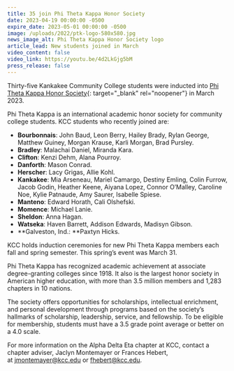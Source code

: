 ```yaml
---
title: 35 join Phi Theta Kappa Honor Society
date: 2023-04-19 00:00:00 -0500
expire_date: 2023-05-01 00:00:00 -0500
image: /uploads/2022/ptk-logo-580x580.jpg
news_image_alt: Phi Theta Kappa Honor Society logo
article_lead: New students joined in March
video_content: false
video_link: https://youtu.be/4d2LkGjg5bM
press_release: false
---
```

Thirty-five Kankakee Community College students were inducted into&nbsp;[Phi Theta Kappa Honor Society](https://www.kcc.edu/student-resources/clubs/#phi-theta-kappa){: target="_blank" rel="noopener"}&nbsp;in March 2023.

Phi Theta Kappa is an international academic honor society for community college students. KCC students who recently joined are:

* **Bourbonnais**\: John Baud, Leon Berry, Hailey Brady, Rylan George, Matthew Guiney, Morgan Krause, Karli Morgan, Brad Pursley.
* **Bradley**\: Malachai Daniel, Miranda Kara.
* **Clifton**\: Kenzi Dehm, Alana Pourroy.
* **Danforth**\: Mason Conrad.
* **Herscher**\: Lacy Grigas, Allie Kohl.
* **Kankakee**\: Mia Arseneau, Mariel Camargo, Destiny Emling, Colin Furrow, Jacob Godin, Heather Keene, Aiyana Lopez, Connor O’Malley, Caroline Noe, Kylie Patnaude, Amy Saurer, Isabelle Spiese.
* **Manteno**\: Edward Horath, Cali Olshefski.
* **Momence**\: Michael Lanie.&nbsp;
* **Sheldon**\: Anna Hagan.&nbsp;
* **Watseka**\: Haven Barrett, Addison Edwards, Madisyn Gibson.
* **Galveston, Ind.:&nbsp;**Paxtyn Hicks.

KCC holds induction ceremonies for new Phi Theta Kappa members each fall and spring semester. This spring’s event was March 31.

Phi Theta Kappa has recognized academic achievement at associate degree-granting colleges since 1918. It also is the largest honor society in American higher education, with more than 3.5 million members and 1,283 chapters in 10 nations.

The society offers opportunities for scholarships, intellectual enrichment, and personal development through programs based on the society’s hallmarks of scholarship, leadership, service, and fellowship. To be eligible for membership, students must have a 3.5 grade point average or better on a 4.0 scale.

For more information on the Alpha Delta Eta chapter at KCC, contact a chapter adviser, Jaclyn Montemayer or Frances Hebert, at&nbsp;[jmontemayer@kcc.edu](mailto:jmontemayer@kcc.edu)&nbsp;or&nbsp;[fhebert@kcc.edu](mailto:fhebert@kcc.edu).